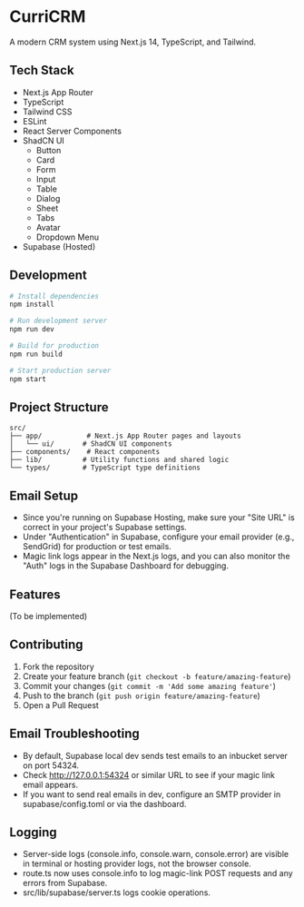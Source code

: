 # CurriCRM

A modern CRM system using Next.js 14, TypeScript, and Tailwind.

## Tech Stack

- Next.js App Router
- TypeScript
- Tailwind CSS
- ESLint
- React Server Components
- ShadCN UI
  - Button
  - Card
  - Form
  - Input
  - Table
  - Dialog
  - Sheet
  - Tabs
  - Avatar
  - Dropdown Menu
- Supabase (Hosted)

## Development

```bash
# Install dependencies
npm install

# Run development server
npm run dev

# Build for production
npm run build

# Start production server
npm start
```

## Project Structure

```
src/
├── app/           # Next.js App Router pages and layouts
│   └── ui/       # ShadCN UI components
├── components/    # React components
├── lib/          # Utility functions and shared logic
└── types/        # TypeScript type definitions
```

## Email Setup
- Since you're running on Supabase Hosting, make sure your "Site URL" is correct in your project's Supabase settings.  
- Under "Authentication" in Supabase, configure your email provider (e.g., SendGrid) for production or test emails.  
- Magic link logs appear in the Next.js logs, and you can also monitor the "Auth" logs in the Supabase Dashboard for debugging.

## Features

(To be implemented)

## Contributing

1. Fork the repository
2. Create your feature branch (`git checkout -b feature/amazing-feature`)
3. Commit your changes (`git commit -m 'Add some amazing feature'`)
4. Push to the branch (`git push origin feature/amazing-feature`)
5. Open a Pull Request

## Email Troubleshooting

- By default, Supabase local dev sends test emails to an inbucket server on port 54324.
- Check http://127.0.0.1:54324 or similar URL to see if your magic link email appears.
- If you want to send real emails in dev, configure an SMTP provider in supabase/config.toml or via the dashboard.

## Logging
- Server-side logs (console.info, console.warn, console.error) are visible in terminal or hosting provider logs, not the browser console.
- route.ts now uses console.info to log magic-link POST requests and any errors from Supabase.
- src/lib/supabase/server.ts logs cookie operations.
